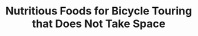 ---
layout: community
category: community
title: "Nutritious Foods for Bicycle Touring that Does Not Take Space"
description: "What are some ideas for nutritious food that doesn’t take up a whole lot of space on the bike?  Dried fruit and nuts are always a good choice. Nuts! Peanut butter is a staple for me."
isTopLevel: false
isSingleLevel: false
isArticle: false
datePublished: 2022-06-22 11:18:00 +0300
dateModified: 2022-06-22 11:18:00 +0300
published: false
---